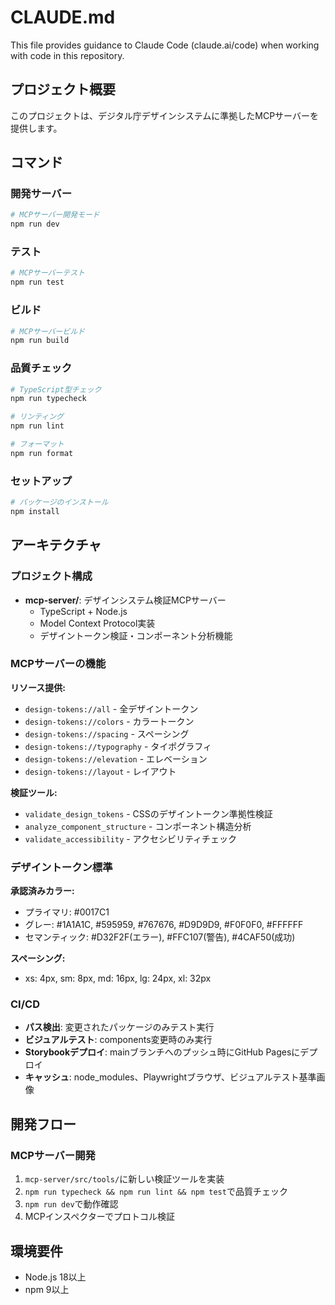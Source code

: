 # CLAUDE.md

This file provides guidance to Claude Code (claude.ai/code) when working with code in this repository.

## プロジェクト概要

このプロジェクトは、デジタル庁デザインシステムに準拠したMCPサーバーを提供します。

## コマンド

### 開発サーバー

```bash
# MCPサーバー開発モード
npm run dev
```

### テスト

```bash
# MCPサーバーテスト
npm run test
```

### ビルド

```bash
# MCPサーバービルド
npm run build
```

### 品質チェック

```bash
# TypeScript型チェック
npm run typecheck

# リンティング
npm run lint

# フォーマット
npm run format
```

### セットアップ

```bash
# パッケージのインストール
npm install
```

## アーキテクチャ

### プロジェクト構成

- **mcp-server/**: デザインシステム検証MCPサーバー
  - TypeScript + Node.js
  - Model Context Protocol実装
  - デザイントークン検証・コンポーネント分析機能

### MCPサーバーの機能

**リソース提供:**

- `design-tokens://all` - 全デザイントークン
- `design-tokens://colors` - カラートークン
- `design-tokens://spacing` - スペーシング
- `design-tokens://typography` - タイポグラフィ
- `design-tokens://elevation` - エレベーション
- `design-tokens://layout` - レイアウト

**検証ツール:**

- `validate_design_tokens` - CSSのデザイントークン準拠性検証
- `analyze_component_structure` - コンポーネント構造分析
- `validate_accessibility` - アクセシビリティチェック

### デザイントークン標準

**承認済みカラー:**

- プライマリ: #0017C1
- グレー: #1A1A1C, #595959, #767676, #D9D9D9, #F0F0F0, #FFFFFF
- セマンティック: #D32F2F(エラー), #FFC107(警告), #4CAF50(成功)

**スペーシング:**

- xs: 4px, sm: 8px, md: 16px, lg: 24px, xl: 32px

### CI/CD

- **パス検出**: 変更されたパッケージのみテスト実行
- **ビジュアルテスト**: components変更時のみ実行
- **Storybookデプロイ**: mainブランチへのプッシュ時にGitHub Pagesにデプロイ
- **キャッシュ**: node_modules、Playwrightブラウザ、ビジュアルテスト基準画像

## 開発フロー

### MCPサーバー開発

1. `mcp-server/src/tools/`に新しい検証ツールを実装
2. `npm run typecheck && npm run lint && npm test`で品質チェック
3. `npm run dev`で動作確認
4. MCPインスペクターでプロトコル検証

## 環境要件

- Node.js 18以上
- npm 9以上
